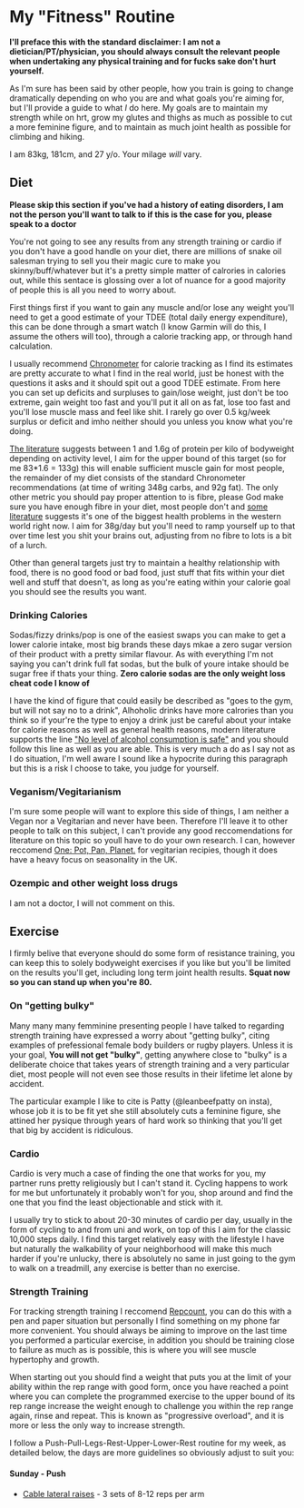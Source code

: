 # My "Fitness" Routine

**I'll preface this with the standard disclaimer: I am not a dietician/PT/physician, you should always consult the relevant people when undertaking any physical training and for fucks sake don't hurt yourself.**

As I'm sure has been said by other people, how you train is going to change dramatically depending on who you are and what goals you're aiming for, but I'll provide a guide to what *I* do here. My goals are to maintain my strength while on hrt, grow my glutes and thighs as much as possible to cut a more feminine figure, and to maintain as much joint health as possible for climbing and hiking.

I am 83kg, 181cm, and 27 y/o. Your milage *will* vary.

## Diet
**Please skip this section if you've had a history of eating disorders, I am not the person you'll want to talk to if this is the case for you, please speak to a doctor**

You're not going to see any results from any strength training or cardio if you don't have a good handle on your diet, there are millions of snake oil salesman trying to sell you their magic cure to make you skinny/buff/whatever but it's a pretty simple matter of calrories in calories out, while this sentace is glossing over a lot of nuance for a good majority of people this is all you need to worry about.

First things first if you want to gain any muscle and/or lose any weight you'll need to get a good estimate of your TDEE (total daily energy expenditure), this can be done through a smart watch (I know Garmin will do this, I assume the others will too), through a calorie tracking app, or through hand calculation.

I usually recommend [Chronometer](https://cronometer.com/) for calorie tracking as I find its estimates are pretty accurate to what I find in the real world, just be honest with the questions it asks and it should spit out a good TDEE estimate. From here you can set up deficits and surpluses to gain/lose weight, just don't be too extreme, gain weight too fast and you'll put it all on as fat, lose too fast and you'll lose muscle mass and feel like shit. I rarely go over 0.5 kg/week surplus or deficit and imho neither should you unless you know what you're doing.

[The literature](https://pubs.rsc.org/en/content/articlehtml/2016/fo/c5fo01530h) suggests between 1 and 1.6g of protein per kilo of bodyweight depending on activity level, I aim for the upper bound of this target (so for me 83*1.6 = 133g) this will enable sufficient muscle gain for most people, the remainder of my diet consists of the standard Chronometer recommendations (at time of writing 348g carbs, and 92g fat). The only other metric you should pay proper attention to is fibre, please God make sure you have enough fibre in your diet, most people don't and [some literature](https://www.cambridge.org/core/journals/nutrition-research-reviews/article/dietary-fibre-in-europe-current-state-of-knowledge-on-definitions-sources-recommendations-intakes-and-relationships-to-health/B263D1D7B3440DC9D6F68E23C2B4212F) suggests it's one of the biggest health problems in the western world right now. I aim for 38g/day but you'll need to ramp yourself up to that over time lest you shit your brains out, adjusting from no fibre to lots is a bit of a lurch.

Other than general targets just try to maintain a healthy relationship with food, there is no good food or bad food, just stuff that fits within your diet well and stuff that doesn't, as long as you're eating within your calorie goal you should see the results you want.

### Drinking Calories
Sodas/fizzy drinks/pop is one of the easiest swaps you can make to get a lower calorie intake, most big brands these days mkae a zero sugar version of their product with a pretty similar flavour. As with everything I'm not saying you can't drink full fat sodas, but the bulk of youre intake should be sugar free if thats your thing. **Zero calorie sodas are the only weight loss cheat code I know of**

I have the kind of figure that could easily be described as "goes to the gym, but will not say no to a drink", Alhoholic drinks have more calrories than you think so if your're the type to enjoy a drink just be careful about your intake for calorie reasons as well as general health reasons, modern literature supports the line ["No level of alcohol consumption is safe"](https://www.who.int/europe/news/item/04-01-2023-no-level-of-alcohol-consumption-is-safe-for-our-health) and you should follow this line as well as you are able. This is very much a do as I say not as I do situation, I'm well aware I sound like a hypocrite during this paragraph but this is a risk I choose to take, you judge for yourself.

### Veganism/Vegitarianism
I'm sure some people will want to explore this side of things, I am neither a Vegan nor a Vegitarian and never have been. Therefore I'll leave it to other people to talk on this subject, I can't provide any good reccomendations for literature on this topic so youll have to do your own research.
I can, however reccomend [One: Pot, Pan, Planet.](https://www.waterstones.com/book/one-pot-pan-planet/anna-jones/9780008172480) for vegitarian recipies, though it does have a heavy focus on seasonality in the UK.

### Ozempic and other weight loss drugs
I am not a doctor, I will not comment on this.

## Exercise

I firmly belive that everyone should do some form of resistance training, you can keep this to solely bodyweight exercises if you like but you'll be limited on the results you'll get, including long term joint health results. **Squat now so you can stand up when you're 80.**

### On "getting bulky"
Many many many femminine presenting people I have talked to regarding strength training have expressed a worry about "getting bulky", citing examples of prefessional female body builders or rugby players. Unless it is your goal, **You will not get "bulky"**, getting anywhere close to "bulky" is a deliberate choice that takes years of strength training and a very particular diet, most people will not even see those results in their lifetime let alone by accident.

The particular example I like to cite is Patty (@leanbeefpatty on insta), whose job it is to be fit yet she still absolutely cuts a feminine figure, she attined her pysique through years of hard work so thinking that you'll get that big by accident is ridiculous.

### Cardio
Cardio is very much a case of finding the one that works for you, my partner runs pretty religiously but I can't stand it. Cycling happens to work for me but unfortunately it probably won't for you, shop around and find the one that you find the least objectionable and stick with it.

I usually try to stick to about 20-30 minutes of cardio per day, usually in the form of cycling to and from uni and work, on top of this I aim for the classic 10,000 steps daily. I find this target relatively easy with the lifestyle I have but naturally the walkability of your neighborhood will make this much harder if you're unlucky, there is absolutely no same in just going to the gym to walk on a treadmill, any exercise is better than no exercise.

### Strength Training
For tracking strength training I reccomend [Repcount](https://www.repcountapp.com/), you can do this with a pen and paper situation but personally I find something on my phone far more convenient. You should always be aiming to improve on the last time you performed a particular exercise, in addition you should be training close to failure as much as is possible, this is where you will see muscle hypertophy and growth. 

When starting out you should find a weight that puts you at the limit of your ability within the rep range with good form, once you have reached a point where you can complete the programmed exercise to the upper bound of its rep range increase the weight enough to challenge you within the rep range again, rinse and repeat. This is known as "progressive overload", and it is more or less the only way to increase strength.

I follow a Push-Pull-Legs-Rest-Upper-Lower-Rest routine for my week, as detailed below, the days are more guidelines so obviously adjust to suit you:

#### Sunday - Push
 - [Cable lateral raises](https://www.inspireusafoundation.org/file/2023/11/single-arm-lateral-raise-muscles-768x450.png) - 3 sets of 8-12 reps per arm
